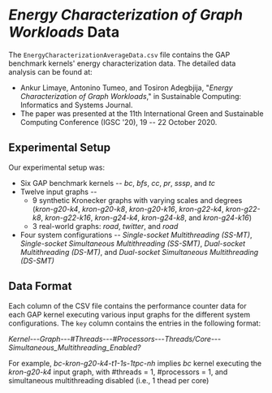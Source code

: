 # *Energy Characterization of Graph Workloads* Data

The `EnergyCharacterizationAverageData.csv` file contains the GAP benchmark kernels' energy characterization data. The detailed data analysis can be found at:

 - Ankur Limaye, Antonino Tumeo, and Tosiron Adegbjija, "*Energy Characterization of Graph Workloads*," in Sustainable Computing: Informatics and Systems Journal.
 - The paper was presented at the 11th International Green and Sustainable Computing Conference (IGSC '20), 19 -- 22 October 2020.

## Experimental Setup

Our experimental setup was:
- Six GAP benchmark kernels -- *bc*, *bfs*, *cc*, *pr*, *sssp*, and *tc*
- Twelve input graphs -- 
	- 9 synthetic Kronecker graphs with varying scales and degrees (*kron-g20-k4*, *kron-g20-k8*, *kron-g20-k16*, *kron-g22-k4*, *kron-g22-k8*, *kron-g22-k16*, *kron-g24-k4*, *kron-g24-k8*, and *kron-g24-k16*)
	- 3 real-world graphs: *road*, *twitter*, and *road*
- Four system configurations -- *Single-socket Multithreading (SS-MT)*, *Single-socket Simultaneous Multithreading (SS-SMT)*, *Dual-socket Multithreading (DS-MT)*, and *Dual-socket Simultaneous Multithreading (DS-SMT)*

## Data Format

Each column of the CSV file contains the performance counter data for each GAP kernel executing various input graphs for the different system configurations. The `key` column contains the entries in the following format:

*Kernel*---*Graph*---*#Threads*---*#Processors*---*Threads/Core*---*Simultaneous_Multithreading_Enabled?*

For example, *bc-kron-g20-k4-t1-1s-1tpc-nh* implies *bc* kernel executing the *kron-g20-k4* input graph, with #threads = 1, #processors = 1, and simultaneous multithreading disabled (i.e., 1 thead per core)
